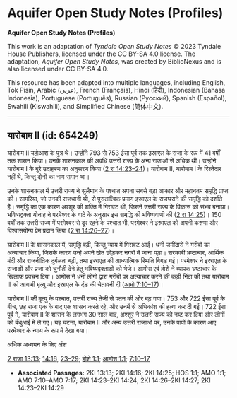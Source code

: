 # Aquifer Open Study Notes (Profiles)

**Aquifer Open Study Notes (Profiles)**

This work is an adaptation of *Tyndale Open Study Notes* © 2023 Tyndale House Publishers, licensed under the CC BY\-SA 4\.0 license. The adaptation, *Aquifer Open Study Notes*, was created by BiblioNexus and is also licensed under CC BY\-SA 4\.0\.

This resource has been adapted into multiple languages, including English, Tok Pisin, Arabic (عربي), French (Français), Hindi (हिंदी), Indonesian (Bahasa Indonesia), Portuguese (Português), Russian (Русский), Spanish (Español), Swahili (Kiswahili), and Simplified Chinese (简体中文).



--------------------------------

## यारोबाम II (id: 654249)

यारोबाम II यहोआश के पुत्र थे। उन्होंने 793 से 753 ईसा पूर्व तक इस्राएल के राजा के रूप में 41 वर्षों तक शासन किया। उनके शासनकाल की अवधि उत्तरी राज्य के अन्य राजाओं से अधिक थी। उन्होंने यारोबाम I के बुरे उदाहरण का अनुसरण किया ([2 रा 14:23–24](https://ref.ly/2Kgs14:23-2Kgs14:24))। यारोबाम II, यारोबाम I के रिश्तेदार नहीं थे, किन्तु दोनों का नाम समान था।

उनके शासनकाल में उत्तरी राज्य ने सुलैमान के पश्चात अपना सबसे बड़ा आकार और महानतम समृद्धि प्राप्त की। सामरिया, जो उनकी राजधानी थी, से पुरातात्विक प्रमाण इस्राएल के राजघराने की समृद्धि को दर्शाते हैं। समृद्धि का एक कारण अश्शूर की शक्ति में गिरावट थी, जिसने उत्तरी राज्य के विकास को संभव बनाया। भविष्यद्वक्ता योनाह ने परमेश्वर के वादे के अनुसार इस समृद्धि की भविष्यवाणी की ([2 रा 14:25](https://ref.ly/2Kgs14:25))। 150 वर्षों तक उत्तरी राज्य में परमेश्वर से दूर रहने के पश्चात भी, परमेश्वर ने इस्राएल को अपनी करुणा और विश्वासयोग्य प्रेम प्रदान किया ([2 रा 14:26–27](https://ref.ly/2Kgs14:26-2Kgs14:27))।

यारोबाम II के शासनकाल में, समृद्धि बढ़ी, किन्तु न्याय में गिरावट आई। धनी जमींदारों ने गरीबों का अत्याचार किया, जिसके कारण उन्हें अपने खेत छोड़कर नगरों में जाना पड़ा। सरकारी भ्रष्टाचार, आर्थिक मंदी और राजनीतिक दुर्बलता बढ़ी, तथा इस्राएल की आध्यात्मिक स्थिति बिगड़ गई। परमेश्वर ने इस्राएल के राजाओं और प्रजा को चुनौती देने हेतु भविष्यद्वक्ताओं को भेजे। आमोस एवं होशे ने व्यापक भ्रष्टाचार के खिलाफ प्रवचन दिया। आमोस ने धनी लोगों द्वारा गरीबों पर अत्याचार करने की कड़ी निंदा की तथा यारोबाम II की आगामी मृत्यु और इस्राएल के दंड की चेतावनी दी ([आमो 7:10–17](https://ref.ly/Amos7:10-Amos7:17))।

यारोबाम II की मृत्यु के पश्चात, उत्तरी राज्य तेजी से पतन की ओर बढ़ गया। 753 और 722 ईसा पूर्व के बीच, छह राजा एक के बाद एक शासन करते रहे, और उनमें से अधिकांश की हत्या कर दी गई। 722 ईसा पूर्व में, यारोबाम II के शासन के लगभग 30 साल बाद, अश्शूर ने उत्तरी राज्य को नष्ट कर दिया और लोगों को बँधुआई में ले गए। यह घटना, यारोबाम II और अन्य उत्तरी राजाओं पर, उनके पापों के कारण आए परमेश्वर के न्याय के रूप में देखा गया।

अधिक अध्ययन के लिए अंश

[2 राजा 13:13](https://ref.ly/2Kgs13:13); [14:16](https://ref.ly/2Kgs14:16), [23–29](https://ref.ly/2Kgs14:23-2Kgs14:29); [होशे 1:1](https://ref.ly/Hos1:1); [आमोस 1:1](https://ref.ly/Amos1:1); [7:10–17](https://ref.ly/Amos7:10-Amos7:17)

* **Associated Passages:** 2KI 13:13; 2KI 14:16; 2KI 14:25; HOS 1:1; AMO 1:1; AMO 7:10–AMO 7:17; 2KI 14:23–2KI 14:24; 2KI 14:26–2KI 14:27; 2KI 14:23–2KI 14:29


